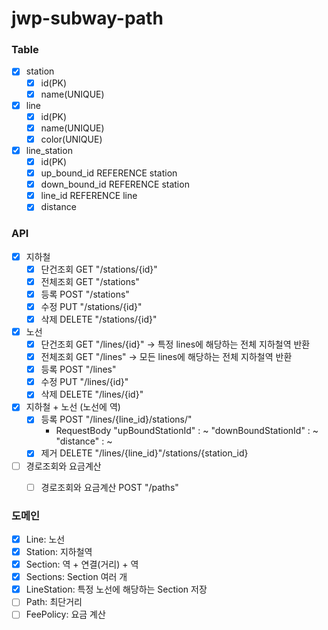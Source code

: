 # jwp-subway-path

### Table
- [x] station
    - [x] id(PK)
    - [x] name(UNIQUE)
- [x] line
    - [x] id(PK)
    - [x] name(UNIQUE)
    - [x] color(UNIQUE)
- [x] line_station
    - [x] id(PK)
    - [x] up_bound_id REFERENCE station
    - [x] down_bound_id REFERENCE station
    - [x] line_id REFERENCE line
    - [x] distance

### API
- [x] 지하철
    - [x] 단건조회 GET "/stations/{id}"
    - [x] 전체조회 GET "/stations"
    - [x] 등록 POST "/stations"
    - [x] 수정 PUT "/stations/{id}"
    - [x] 삭제 DELETE "/stations/{id}"
- [x] 노선
    - [x] 단건조회 GET "/lines/{id}" -> 특정 lines에 해당하는 전체 지하철역 반환
    - [x] 전체조회 GET "/lines" -> 모든 lines에 해당하는 전체 지하철역 반환
    - [x] 등록 POST "/lines"
    - [x] 수정 PUT "/lines/{id}"
    - [x] 삭제 DELETE "/lines/{id}"
- [x] 지하철 + 노선 (노선에 역)
    - [x] 등록 POST "/lines/{line_id}/stations/"
        - RequestBody "upBoundStationId" : ~
          "downBoundStationId" : ~
          "distance" : ~
    - [x] 제거 DELETE "/lines/{line_id}"/stations/{station_id}
- [ ] 경로조회와 요금계산
    - [ ] 경로조회와 요금계산 POST "/paths"


### 도메인
- [x] Line: 노선
- [x] Station: 지하철역
- [x] Section: 역 + 연결(거리) + 역
- [x] Sections: Section 여러 개
- [x] LineStation: 특정 노선에 해당하는 Section 저장
- [ ] Path: 최단거리
- [ ] FeePolicy: 요금 계산

